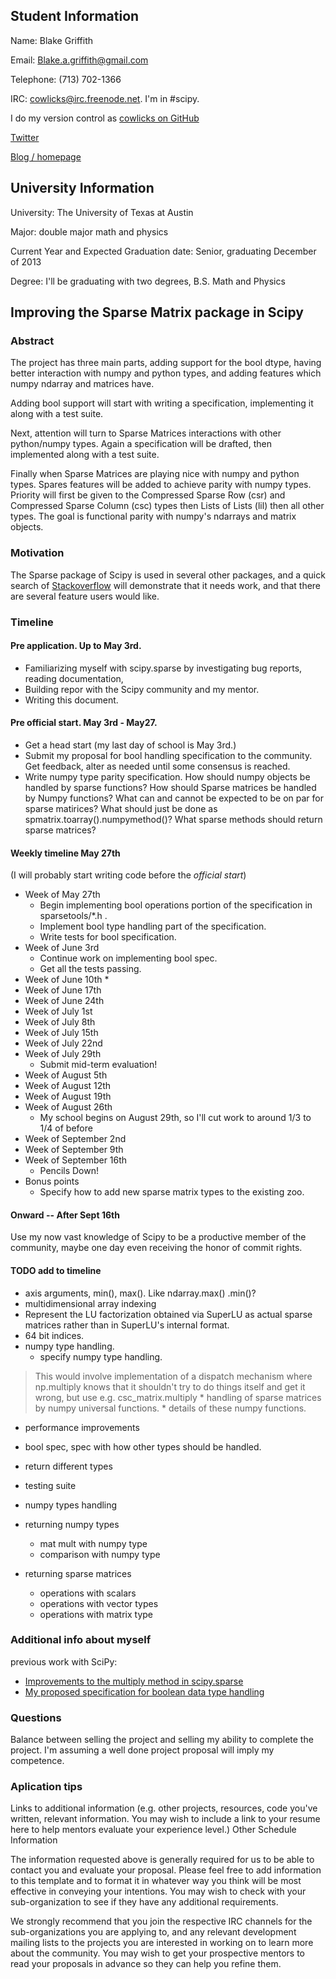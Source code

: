 ## Student Information

Name: Blake Griffith

Email: Blake.a.griffith@gmail.com

Telephone: (713) 702-1366

IRC: cowlicks@irc.freenode.net. I'm in #scipy.

I do my version control as [cowlicks on GitHub](https://github.com/cowlicks)

[Twitter](https://twitter.com/cwlcks)

[Blog / homepage](http://cwl.cx)

## University Information

University: The University of Texas at Austin

Major: double major math and physics

Current Year and Expected Graduation date: Senior, graduating December of 2013

Degree: I'll be graduating with two degrees, B.S. Math and Physics

## Improving the Sparse Matrix package in Scipy
### Abstract

The project has three main parts, adding support for the bool dtype, having better interaction with numpy and python types, and adding features which numpy ndarray and matrices have. 

Adding bool support will start with writing a specification, implementing it along with a test suite. 

Next, attention will turn to Sparse Matrices interactions with other python/numpy types. Again a specification will be drafted, then implemented along with a test suite. 

Finally when Sparse Matrices are playing nice with numpy and python types. Spares features will be added to achieve parity with numpy types. Priority will first be given to the Compressed Sparse Row (csr) and Compressed Sparse Column (csc) types then Lists of Lists (lil) then all other types. The goal is functional parity with numpy's ndarrays and matrix objects.

### Motivation
The Sparse package of Scipy is used in several other packages, and a quick search of [Stackoverflow](http://stackoverflow.com/search?tab=newest&q=[scipy]%20sparse) will demonstrate that it needs work, and that there are several feature users would like.

### Timeline

#### Pre application. Up to May 3rd.
* Familiarizing myself with scipy.sparse by investigating bug reports, reading documentation, 
* Building repor with the Scipy community and my mentor.
* Writing this document.

#### Pre official start. May 3rd - May27.
* Get a head start (my last day of school is May 3rd.)
* Submit my proposal for bool handling specification to the community. Get feedback, alter as needed until some consensus is reached.
* Write numpy type parity specification. How should numpy objects be handled by sparse functions? How should Sparse matrices be handled by Numpy functions? What can and cannot be expected to be on par for sparse matirices? What should just be done as spmatrix.toarray().numpymethod()? What sparse methods should return sparse matrices?

#### Weekly timeline May 27th
(I will probably start writing code before the *official start*)
* Week of May 27th
    * Begin implementing bool operations portion of the specification in sparsetools/\*.h .
    * Implement bool type handling part of the specification.
    * Write tests for bool specification.
* Week of June 3rd
    * Continue work on implementing bool spec.
    * Get all the tests passing.
* Week of June 10th
    * 
* Week of June 17th
* Week of June 24th
* Week of July 1st
* Week of July 8th
* Week of July 15th
* Week of July 22nd
* Week of July 29th
    * Submit mid-term evaluation! 
* Week of August 5th
* Week of August 12th
* Week of August 19th
* Week of August 26th
    * My school begins on August 29th, so I'll cut work to around 1/3 to 1/4 of before
* Week of September 2nd
* Week of September 9th
* Week of September 16th
    * Pencils Down!
* Bonus points
    * Specify how to add new sparse matrix types to the existing zoo.
#### Onward -- After Sept 16th
Use my now vast knowledge of Scipy to be a productive member of the community, maybe one day even receiving the honor of commit rights.

#### TODO add to timeline
* axis arguments, min(), max(). Like ndarray.max() .min()?
* multidimensional array indexing 
* Represent the LU factorization obtained via SuperLU as actual sparse matrices rather than in SuperLU's internal format.
* 64 bit indices.
* numpy type handling.
    * specify numpy type handling.
>  This would involve implementation of a dispatch mechanism where
>    np.multiply knows that it shouldn't try to do things itself and get
>    it wrong, but use e.g. csc\_matrix.multiply
    * handling of sparse matrices by numpy universal functions.
    * details of these numpy functions.


* performance improvements
* bool spec, spec with how other types should be handled.
* return different types
* testing suite


* numpy types handling 
* returning numpy types
    * mat mult with numpy type
    * comparison with numpy type
* returning sparse matrices
    * operations with scalars
    * operations with vector types
    * operations with matrix type
    

### Additional info about myself

previous work with SciPy:
* [Improvements to the multiply method in scipy.sparse](https://github.com/scipy/scipy/pull/516)
* [My proposed specification for boolean data type handling](https://github.com/cowlicks/scipy-sparse-boolean-spec)


### Questions
Balance between selling the project and selling my ability to complete the project.
I'm assuming a well done project proposal will imply my competence.

### Aplication tips
Links to additional information
(e.g. other projects, resources, code you've written, relevant information. You may wish to include a link to your resume here to help mentors evaluate your experience level.)
Other Schedule Information

The information requested above is generally required for us to be able to contact you and evaluate your proposal. Please feel free to add information to this template and to format it in whatever way you think will be most effective in conveying your intentions. You may wish to check with your sub-organization to see if they have any additional requirements.

We strongly recommend that you join the respective IRC channels for the sub-organizations you are applying to, and any relevant development mailing lists to the projects you are interested in working on to learn more about the community. You may wish to get your prospective mentors to read your proposals in advance so they can help you refine them.
